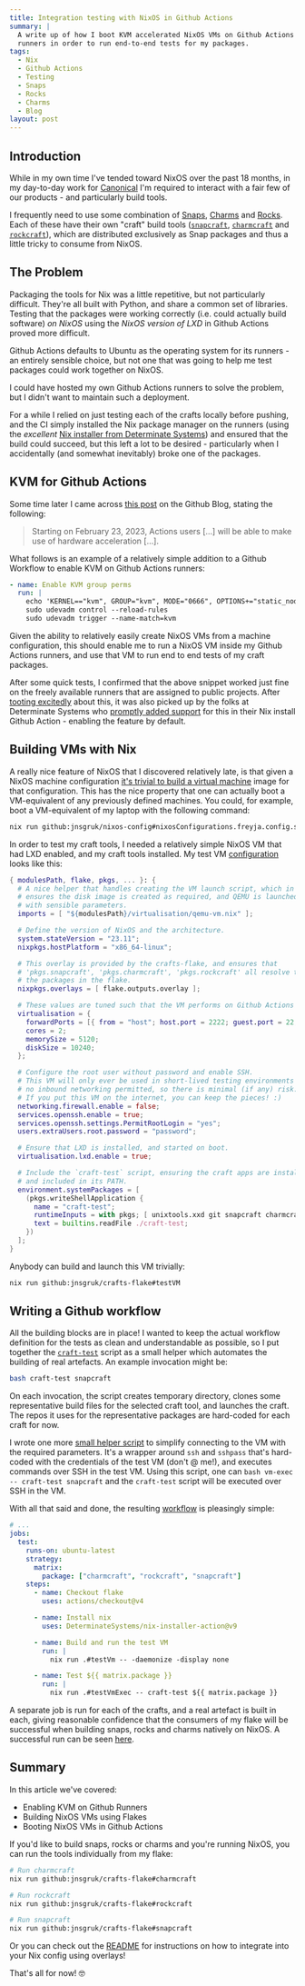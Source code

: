 ```yaml
---
title: Integration testing with NixOS in Github Actions
summary: |
  A write up of how I boot KVM accelerated NixOS VMs on Github Actions
  runners in order to run end-to-end tests for my packages.
tags:
  - Nix
  - Github Actions
  - Testing
  - Snaps
  - Rocks
  - Charms
  - Blog
layout: post
---
```


## Introduction

While in my own time I've tended toward NixOS over the past 18 months, in my day-to-day work for [Canonical](https://canonical.com) I'm required to interact with a fair few of our products - and particularly build tools.

I frequently need to use some combination of [Snaps](https://snapcraft.io/docs), [Charms](https://juju.is/docs/juju/charmed-operator) and [Rocks](https://ubuntu.com/server/docs/rock-images/introduction). Each of these have their own "craft" build tools ([`snapcraft`](https://github.com/snapcore/snapcraft), [`charmcraft`](https://github.com/canonical/charmcraft) and [`rockcraft`](https://github.com/canonical/rockcraft)), which are distributed exclusively as Snap packages and thus a little tricky to consume from NixOS.

## The Problem

Packaging the tools for Nix was a little repetitive, but not particularly difficult. They're all built with Python, and share a common set of libraries. Testing that the packages were working correctly (i.e. could actually build software) _on NixOS_ using the _NixOS version of LXD_ in Github Actions proved more difficult.

Github Actions defaults to Ubuntu as the operating system for its runners - an entirely sensible choice, but not one that was going to help me test packages could work together on NixOS.

I could have hosted my own Github Actions runners to solve the problem, but I didn't want to maintain such a deployment.

For a while I relied on just testing each of the crafts locally before pushing, and the CI simply installed the Nix package manager on the runners (using the _excellent_ [Nix installer from Determinate Systems](https://github.com/DeterminateSystems/nix-installer)) and ensured that the build could succeed, but this left a lot to be desired - particularly when I accidentally (and somewhat inevitably) broke one of the packages.

## KVM for Github Actions

Some time later I came across [this post](https://github.blog/changelog/2023-02-23-hardware-accelerated-android-virtualization-on-actions-windows-and-linux-larger-hosted-runners/) on the Github Blog, stating the following:

> Starting on February 23, 2023, Actions users [...] will be able to make use of hardware acceleration [...].

What follows is an example of a relatively simple addition to a Github Workflow to enable KVM on Github Actions runners:

```yaml
- name: Enable KVM group perms
  run: |
    echo 'KERNEL=="kvm", GROUP="kvm", MODE="0666", OPTIONS+="static_node=kvm"' | sudo tee /etc/udev/rules.d/99-kvm4all.rules
    sudo udevadm control --reload-rules
    sudo udevadm trigger --name-match=kvm
```

Given the ability to relatively easily create NixOS VMs from a machine configuration, this should enable me to run a NixOS VM inside my Github Actions runners, and use that VM to run end to end tests of my craft packages.

After some quick tests, I confirmed that the above snippet worked just fine on the freely available runners that are assigned to public projects. After [tooting excitedly](https://hachyderm.io/@jnsgruk/111449289662026017) about this, it was also picked up by the folks at Determinate Systems who [promptly added support](https://octodon.social/@grahamc/111450168028125913) for this in their Nix install Github Action - enabling the feature by default.

## Building VMs with Nix

A really nice feature of NixOS that I discovered relatively late, is that given a NixOS machine configuration [it's trivial to build a virtual machine](https://gist.github.com/FlakM/0535b8aa7efec56906c5ab5e32580adf) image for that configuration. This has the nice property that one can actually boot a VM-equivalent of any previously defined machines. You could, for example, boot a VM-equivalent of my laptop with the following command:

```bash
nix run github:jnsgruk/nixos-config#nixosConfigurations.freyja.config.system.build.vm
```

In order to test my craft tools, I needed a relatively simple NixOS VM that had LXD enabled, and my craft tools installed. My test VM [configuration](https://github.com/jnsgruk/crafts-flake/blob/f63f315ee2832a112e0777b8af575297c8c9e62d/test/vm.nix) looks like this:

```nix
{ modulesPath, flake, pkgs, ... }: {
  # A nice helper that handles creating the VM launch script, which in turn
  # ensures the disk image is created as required, and QEMU is launched
  # with sensible parameters.
  imports = [ "${modulesPath}/virtualisation/qemu-vm.nix" ];

  # Define the version of NixOS and the architecture.
  system.stateVersion = "23.11";
  nixpkgs.hostPlatform = "x86_64-linux";

  # This overlay is provided by the crafts-flake, and ensures that
  # 'pkgs.snapcraft', 'pkgs.charmcraft', 'pkgs.rockcraft' all resolve to
  # the packages in the flake.
  nixpkgs.overlays = [ flake.outputs.overlay ];

  # These values are tuned such that the VM performs on Github Actions runners.
  virtualisation = {
    forwardPorts = [{ from = "host"; host.port = 2222; guest.port = 22; }];
    cores = 2;
    memorySize = 5120;
    diskSize = 10240;
  };

  # Configure the root user without password and enable SSH.
  # This VM will only ever be used in short-lived testing environments with
  # no inbound networking permitted, so there is minimal (if any) risk.
  # If you put this VM on the internet, you can keep the pieces! :)
  networking.firewall.enable = false;
  services.openssh.enable = true;
  services.openssh.settings.PermitRootLogin = "yes";
  users.extraUsers.root.password = "password";

  # Ensure that LXD is installed, and started on boot.
  virtualisation.lxd.enable = true;

  # Include the `craft-test` script, ensuring the craft apps are installed
  # and included in its PATH.
  environment.systemPackages = [
    (pkgs.writeShellApplication {
      name = "craft-test";
      runtimeInputs = with pkgs; [ unixtools.xxd git snapcraft charmcraft rockcraft ];
      text = builtins.readFile ./craft-test;
    })
  ];
}
```

Anybody can build and launch this VM trivially:

```bash
nix run github:jnsgruk/crafts-flake#testVM
```

## Writing a Github workflow

All the building blocks are in place! I wanted to keep the actual workflow definition for the tests as clean and understandable as possible, so I put together the [`craft-test`](https://github.com/jnsgruk/crafts-flake/blob/f63f315ee2832a112e0777b8af575297c8c9e62d/test/craft-test) script as a small helper which automates the building of real artefacts. An example invocation might be:

```bash
bash craft-test snapcraft
```

On each invocation, the script creates temporary directory, clones some representative build files for the selected craft tool, and launches the craft. The repos it uses for the representative packages are hard-coded for each craft for now.

I wrote one more [small helper script](https://github.com/jnsgruk/crafts-flake/blob/f63f315ee2832a112e0777b8af575297c8c9e62d/test/vm-exec) to simplify connecting to the VM with the required parameters. It's a wrapper around `ssh` and `sshpass` that's hard-coded with the credentials of the test VM (don't @ me!), and executes commands over SSH in the test VM. Using this script, one can `bash vm-exec -- craft-test snapcraft` and the `craft-test` script will be executed over SSH in the VM.

With all that said and done, the resulting [workflow](https://github.com/jnsgruk/crafts-flake/blob/f63f315ee2832a112e0777b8af575297c8c9e62d/.github/workflows/test.yaml) is pleasingly simple:

```yaml
# ...
jobs:
  test:
    runs-on: ubuntu-latest
    strategy:
      matrix:
        package: ["charmcraft", "rockcraft", "snapcraft"]
    steps:
      - name: Checkout flake
        uses: actions/checkout@v4

      - name: Install nix
        uses: DeterminateSystems/nix-installer-action@v9

      - name: Build and run the test VM
        run: |
          nix run .#testVm -- -daemonize -display none

      - name: Test ${{ matrix.package }}
        run: |
          nix run .#testVmExec -- craft-test ${{ matrix.package }}
```

A separate job is run for each of the crafts, and a real artefact is built in each, giving reasonable confidence that the consumers of my flake will be successful when building snaps, rocks and charms natively on NixOS. A successful run can be seen [here](https://github.com/jnsgruk/crafts-flake/actions/runs/7772604925).

## Summary

In this article we've covered:

- Enabling KVM on Github Runners
- Building NixOS VMs using Flakes
- Booting NixOS VMs in Github Actions

If you'd like to build snaps, rocks or charms and you're running NixOS, you can run the tools individually from my flake:

```bash
# Run charmcraft
nix run github:jnsgruk/crafts-flake#charmcraft

# Run rockcraft
nix run github:jnsgruk/crafts-flake#rockcraft

# Run snapcraft
nix run github:jnsgruk/crafts-flake#snapcraft
```

Or you can check out the [README](https://github.com/jnsgruk/crafts-flake) for instructions on how to integrate into your Nix config using overlays!

That's all for now! 🤓
